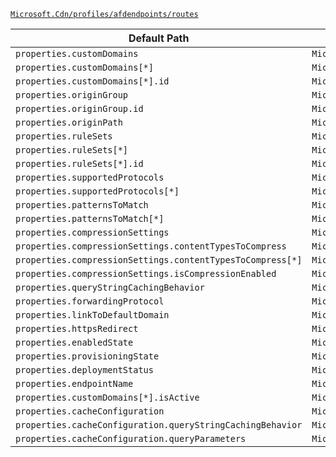 [`Microsoft.Cdn/profiles/afdendpoints/routes`](https://docs.microsoft.com/en-us/azure/templates/microsoft.cdn/profiles/afdendpoints/routes)

| Default Path | Alias |
|---|---|
| `properties.customDomains` | `Microsoft.Cdn/profiles/afdEndpoints/routes/customDomains` |
| `properties.customDomains[*]` | `Microsoft.Cdn/profiles/afdEndpoints/routes/customDomains[*]` |
| `properties.customDomains[*].id` | `Microsoft.Cdn/profiles/afdEndpoints/routes/customDomains[*].id` |
| `properties.originGroup` | `Microsoft.Cdn/profiles/afdEndpoints/routes/originGroup` |
| `properties.originGroup.id` | `Microsoft.Cdn/profiles/afdEndpoints/routes/originGroup.id` |
| `properties.originPath` | `Microsoft.Cdn/profiles/afdEndpoints/routes/originPath` |
| `properties.ruleSets` | `Microsoft.Cdn/profiles/afdEndpoints/routes/ruleSets` |
| `properties.ruleSets[*]` | `Microsoft.Cdn/profiles/afdEndpoints/routes/ruleSets[*]` |
| `properties.ruleSets[*].id` | `Microsoft.Cdn/profiles/afdEndpoints/routes/ruleSets[*].id` |
| `properties.supportedProtocols` | `Microsoft.Cdn/profiles/afdEndpoints/routes/supportedProtocols` |
| `properties.supportedProtocols[*]` | `Microsoft.Cdn/profiles/afdEndpoints/routes/supportedProtocols[*]` |
| `properties.patternsToMatch` | `Microsoft.Cdn/profiles/afdEndpoints/routes/patternsToMatch` |
| `properties.patternsToMatch[*]` | `Microsoft.Cdn/profiles/afdEndpoints/routes/patternsToMatch[*]` |
| `properties.compressionSettings` | `Microsoft.Cdn/profiles/afdEndpoints/routes/compressionSettings` |
| `properties.compressionSettings.contentTypesToCompress` | `Microsoft.Cdn/profiles/afdEndpoints/routes/compressionSettings.contentTypesToCompress` |
| `properties.compressionSettings.contentTypesToCompress[*]` | `Microsoft.Cdn/profiles/afdEndpoints/routes/compressionSettings.contentTypesToCompress[*]` |
| `properties.compressionSettings.isCompressionEnabled` | `Microsoft.Cdn/profiles/afdEndpoints/routes/compressionSettings.isCompressionEnabled` |
| `properties.queryStringCachingBehavior` | `Microsoft.Cdn/profiles/afdEndpoints/routes/queryStringCachingBehavior` |
| `properties.forwardingProtocol` | `Microsoft.Cdn/profiles/afdEndpoints/routes/forwardingProtocol` |
| `properties.linkToDefaultDomain` | `Microsoft.Cdn/profiles/afdEndpoints/routes/linkToDefaultDomain` |
| `properties.httpsRedirect` | `Microsoft.Cdn/profiles/afdEndpoints/routes/httpsRedirect` |
| `properties.enabledState` | `Microsoft.Cdn/profiles/afdEndpoints/routes/enabledState` |
| `properties.provisioningState` | `Microsoft.Cdn/profiles/afdEndpoints/routes/provisioningState` |
| `properties.deploymentStatus` | `Microsoft.Cdn/profiles/afdEndpoints/routes/deploymentStatus` |
| `properties.endpointName` | `Microsoft.Cdn/profiles/afdEndpoints/routes/endpointName` |
| `properties.customDomains[*].isActive` | `Microsoft.Cdn/profiles/afdEndpoints/routes/customDomains[*].isActive` |
| `properties.cacheConfiguration` | `Microsoft.Cdn/profiles/afdEndpoints/routes/cacheConfiguration` |
| `properties.cacheConfiguration.queryStringCachingBehavior` | `Microsoft.Cdn/profiles/afdEndpoints/routes/cacheConfiguration.queryStringCachingBehavior` |
| `properties.cacheConfiguration.queryParameters` | `Microsoft.Cdn/profiles/afdEndpoints/routes/cacheConfiguration.queryParameters` |

